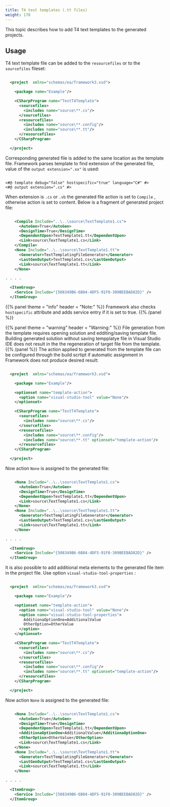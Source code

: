 ```yaml
---
title: T4 text templates (.tt files)
weight: 178
---
```


This topic describes how to add T4 text templates to the generated projects.

<a name="Section1"></a>
## Usage ##

T4 text template file can be added to the `resourcefiles`  or to the  `sourcefiles` fileset:


```xml

  <project  xmlns="schemas/ea/framework3.xsd">

    <package name="Example"/>

    <CSharpProgram name="TestT4Template">
      <sourcefiles>
        <includes name="source\**.cs"/>
      </sourcefiles>
      <resourcefiles>
        <includes name="source\**.config"/>
        <includes name="source\**.tt"/>
      </resourcefiles>
    </CSharpProgram>

  </project>


```
Corresponding generated file is added to the same location as the template file. Framework parses template to find extension of the generated file, value of the `output extension=".xx"` is used:


```

<#@ template debug="false" hostspecific="true" language="C#" #>
<#@ output extension=".cs" #>

```
When extension is `.cs`  or  `.vb`  the generated file action is set to  `Compile` , otherwise action is set to content.
Below is a fragment of generated project file:


```xml

    <Compile Include="..\..\source\TextTemplate1.cs">
      <AutoGen>True</AutoGen>
      <DesignTime>True</DesignTime>
      <DependentUpon>TextTemplate1.tt</DependentUpon>
      <Link>source\TextTemplate1.cs</Link>
    </Compile>
    <None Include="..\..\source\TextTemplate1.tt">
      <Generator>TextTemplatingFileGenerator</Generator>
      <LastGenOutput>TextTemplate1.cs</LastGenOutput>
      <Link>source\TextTemplate1.tt</Link>
    </None>

. . . .

  <ItemGroup>
    <Service Include="{508349B6-6B84-4DF5-91F0-309BEEBAD82D}" />
  </ItemGroup>


```

{{% panel theme = "info" header = "Note:" %}}
Framework also checks `hostspecific` attribute and adds service entry if it is set to true.
{{% /panel %}}

{{% panel theme = "warning" header = "Warning:" %}}
File generation from the template requires opening solution and edditing/saving template file. Building generated solution without saving tempplatye file in Visual Studio IDE
does not result in the the regeneration of target file from the template.
{{% /panel %}}
The action applied to generated from the template file can be configured through the build scrtipt if automatic assignment in Framework does not produce desired result:


```xml

  <project  xmlns="schemas/ea/framework3.xsd">

    <package name="Example"/>

    <optionset name="template-action">
      <option name="visual-studio-tool" value="None"/>
    </optionset>

    <CSharpProgram name="TestT4Template">
      <sourcefiles>
        <includes name="source\**.cs"/>
      </sourcefiles>
      <resourcefiles>
        <includes name="source\**.config"/>
        <includes name="source\**.tt" optionset="template-action"/>
      </resourcefiles>
    </CSharpProgram>

  </project>

```
Now action  `None` is assigned to the generated file:


```xml

    <None Include="..\..\source\TextTemplate1.cs">
      <AutoGen>True</AutoGen>
      <DesignTime>True</DesignTime>
      <DependentUpon>TextTemplate1.tt</DependentUpon>
      <Link>source\TextTemplate1.cs</Link>
    </None>
    <None Include="..\..\source\TextTemplate1.tt">
      <Generator>TextTemplatingFileGenerator</Generator>
      <LastGenOutput>TextTemplate1.cs</LastGenOutput>
      <Link>source\TextTemplate1.tt</Link>
    </None>

. . . .

  <ItemGroup>
    <Service Include="{508349B6-6B84-4DF5-91F0-309BEEBAD82D}" />
  </ItemGroup>


```
It is also possible to add additional meta elements to the generated file item in the project file. Use option  `visual-studio-tool-properties` :


```xml

  <project  xmlns="schemas/ea/framework3.xsd">

    <package name="Example"/>

    <optionset name="template-action">
      <option name="visual-studio-tool" value="None"/>
      <option name="visual-studio-tool-properties">
        AdditionaOptionOne=AdditionalValue
        OtherOption=OtherValue
      </option>
    </optionset>

    <CSharpProgram name="TestT4Template">
      <sourcefiles>
        <includes name="source\**.cs"/>
      </sourcefiles>
      <resourcefiles>
        <includes name="source\**.config"/>
        <includes name="source\**.tt" optionset="template-action"/>
      </resourcefiles>
    </CSharpProgram>

  </project>

```
Now action `None` is assigned to the generated file:


```xml

    <None Include="..\..\source\TextTemplate1.cs">
      <AutoGen>True</AutoGen>
      <DesignTime>True</DesignTime>
      <DependentUpon>TextTemplate1.tt</DependentUpon>
      <AdditionaOptionOne>AdditionalValue</AdditionaOptionOne>
      <OtherOption>OtherValue</OtherOption>
      <Link>source\TextTemplate1.cs</Link>
    </None>
    <None Include="..\..\source\TextTemplate1.tt">
      <Generator>TextTemplatingFileGenerator</Generator>
      <LastGenOutput>TextTemplate1.cs</LastGenOutput>
      <Link>source\TextTemplate1.tt</Link>
    </None>

. . . .

  <ItemGroup>
    <Service Include="{508349B6-6B84-4DF5-91F0-309BEEBAD82D}" />
  </ItemGroup>


```
